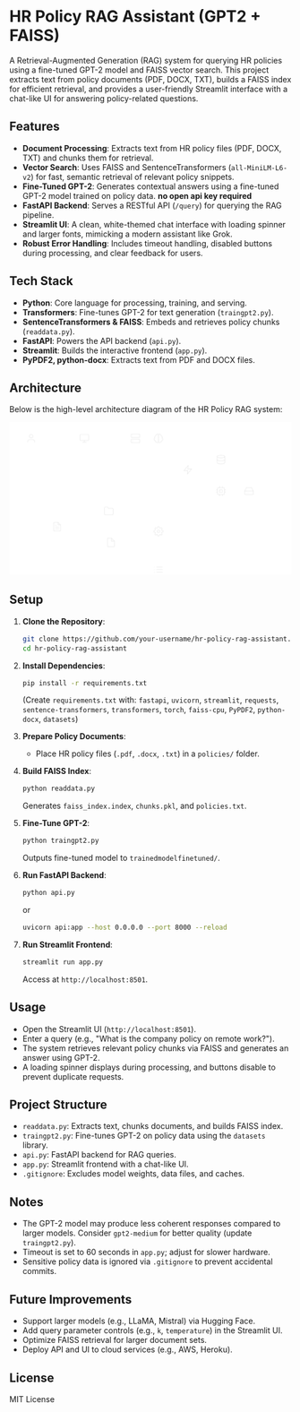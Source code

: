 # HR Policy RAG Assistant (GPT2 + FAISS)

A Retrieval-Augmented Generation (RAG) system for querying HR policies using a fine-tuned GPT-2 model and FAISS vector search. This project extracts text from policy documents (PDF, DOCX, TXT), builds a FAISS index for efficient retrieval, and provides a user-friendly Streamlit interface with a chat-like UI for answering policy-related questions.

## Features
- **Document Processing**: Extracts text from HR policy files (PDF, DOCX, TXT) and chunks them for retrieval.
- **Vector Search**: Uses FAISS and SentenceTransformers (`all-MiniLM-L6-v2`) for fast, semantic retrieval of relevant policy snippets.
- **Fine-Tuned GPT-2**: Generates contextual answers using a fine-tuned GPT-2 model trained on policy data. **no open api key required**
- **FastAPI Backend**: Serves a RESTful API (`/query`) for querying the RAG pipeline.
- **Streamlit UI**: A clean, white-themed chat interface with loading spinner and larger fonts, mimicking a modern assistant like Grok.
- **Robust Error Handling**: Includes timeout handling, disabled buttons during processing, and clear feedback for users.

## Tech Stack
- **Python**: Core language for processing, training, and serving.
- **Transformers**: Fine-tunes GPT-2 for text generation (`traingpt2.py`).
- **SentenceTransformers & FAISS**: Embeds and retrieves policy chunks (`readdata.py`).
- **FastAPI**: Powers the API backend (`api.py`).
- **Streamlit**: Builds the interactive frontend (`app.py`).
- **PyPDF2, python-docx**: Extracts text from PDF and DOCX files.

## Architecture
Below is the high-level architecture diagram of the HR Policy RAG system:

![Architecture Diagram](architecture.png)

## Setup
1. **Clone the Repository**:
   ```bash
   git clone https://github.com/your-username/hr-policy-rag-assistant.git
   cd hr-policy-rag-assistant
   ```

2. **Install Dependencies**:
   ```bash
   pip install -r requirements.txt
   ```
   (Create `requirements.txt` with: `fastapi`, `uvicorn`, `streamlit`, `requests`, `sentence-transformers`, `transformers`, `torch`, `faiss-cpu`, `PyPDF2`, `python-docx`, `datasets`)

3. **Prepare Policy Documents**:
   - Place HR policy files (`.pdf`, `.docx`, `.txt`) in a `policies/` folder.

4. **Build FAISS Index**:
   ```bash
   python readdata.py
   ```
   Generates `faiss_index.index`, `chunks.pkl`, and `policies.txt`.

5. **Fine-Tune GPT-2**:
   ```bash
   python traingpt2.py
   ```
   Outputs fine-tuned model to `trainedmodelfinetuned/`.

6. **Run FastAPI Backend**:
   ```bash
   python api.py
   ```
   or
   ```bash
   uvicorn api:app --host 0.0.0.0 --port 8000 --reload
   ```

7. **Run Streamlit Frontend**:
   ```bash
   streamlit run app.py
   ```
   Access at `http://localhost:8501`.

## Usage
- Open the Streamlit UI (`http://localhost:8501`).
- Enter a query (e.g., "What is the company policy on remote work?").
- The system retrieves relevant policy chunks via FAISS and generates an answer using GPT-2.
- A loading spinner displays during processing, and buttons disable to prevent duplicate requests.

## Project Structure
- `readdata.py`: Extracts text, chunks documents, and builds FAISS index.
- `traingpt2.py`: Fine-tunes GPT-2 on policy data using the `datasets` library.
- `api.py`: FastAPI backend for RAG queries.
- `app.py`: Streamlit frontend with a chat-like UI.
- `.gitignore`: Excludes model weights, data files, and caches.

## Notes
- The GPT-2 model may produce less coherent responses compared to larger models. Consider `gpt2-medium` for better quality (update `traingpt2.py`).
- Timeout is set to 60 seconds in `app.py`; adjust for slower hardware.
- Sensitive policy data is ignored via `.gitignore` to prevent accidental commits.

## Future Improvements
- Support larger models (e.g., LLaMA, Mistral) via Hugging Face.
- Add query parameter controls (e.g., `k`, `temperature`) in the Streamlit UI.
- Optimize FAISS retrieval for larger document sets.
- Deploy API and UI to cloud services (e.g., AWS, Heroku).

## License
MIT License
